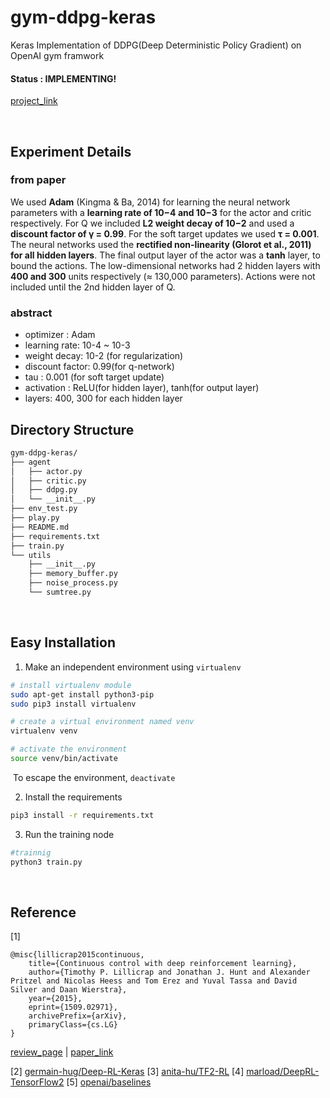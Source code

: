# gym-ddpg-keras

Keras Implementation of DDPG(Deep Deterministic Policy Gradient) on OpenAI gym framwork

#### Status : IMPLEMENTING!

[project_link](https://github.com/CUN-bjy/gym-ddpg-keras/projects/1)

</br>

## Experiment Details

### **from paper**

We used **Adam** (Kingma & Ba, 2014) for learning the neural network parameters with a **learning rate of 10−4 and 10−3** for the actor and critic respectively. For Q we included **L2 weight decay of 10−2** and used a **discount factor of γ = 0.99**. For the soft target updates we used **τ = 0.001**. The neural networks used the **rectified non-linearity (Glorot et al., 2011) for all hidden layers**. The final output layer of the actor was a **tanh** layer, to bound the actions. The low-dimensional networks had 2 hidden layers with **400 and 300** units respectively (≈ 130,000 parameters). Actions were not included until the 2nd hidden layer of Q.


### **abstract**

- optimizer : Adam
- learning rate: 10-4 ~ 10-3
- weight decay: 10-2 (for regularization)
- discount factor: 0.99(for q-network)
- tau : 0.001 (for soft target update)
- activation : ReLU(for hidden layer), tanh(for output layer)
- layers: 400, 300 for each hidden layer
  </br>

## Directory Structure
```bash
gym-ddpg-keras/
├── agent
│   ├── actor.py
│   ├── critic.py
│   ├── ddpg.py
│   └── __init__.py
├── env_test.py
├── play.py
├── README.md
├── requirements.txt
├── train.py
└── utils
    ├── __init__.py
    ├── memory_buffer.py
    ├── noise_process.py
    └── sumtree.py

```
</br>

## Easy Installation

1. Make an independent environment using `virtualenv`

```bash
# install virtualenv module
sudo apt-get install python3-pip
sudo pip3 install virtualenv

# create a virtual environment named venv
virtualenv venv 

# activate the environment
source venv/bin/activate 
```

​	To escape the environment, `deactivate`

2. Install the requirements

```bash
pip3 install -r requirements.txt
```

3. Run the training node

```python
#trainnig
python3 train.py
```

</br>

## Reference

[1]

```
@misc{lillicrap2015continuous,
    title={Continuous control with deep reinforcement learning},
    author={Timothy P. Lillicrap and Jonathan J. Hunt and Alexander Pritzel and Nicolas Heess and Tom Erez and Yuval Tassa and David Silver and Daan Wierstra},
    year={2015},
    eprint={1509.02971},
    archivePrefix={arXiv},
    primaryClass={cs.LG}
}
```

[review_page](https://github.com/CUN-bjy/pg-paper-review/blob/master/reviews/DDPG.md) | [paper_link](https://arxiv.org/pdf/1509.02971.pdf)

[2] [germain-hug/Deep-RL-Keras](https://github.com/germain-hug/Deep-RL-Keras)
[3] [anita-hu/TF2-RL](https://github.com/anita-hu/TF2-RL)
[4] [marload/DeepRL-TensorFlow2](https://github.com/marload/DeepRL-TensorFlow2)
[5] [openai/baselines](https://github.com/openai/baselines)
